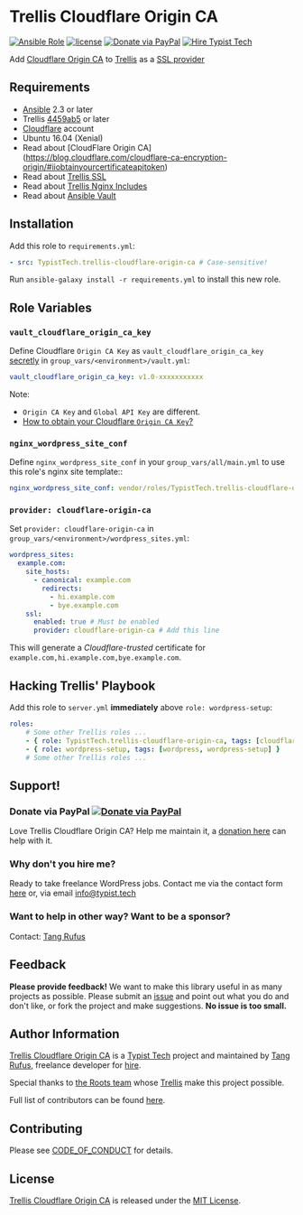 # Trellis Cloudflare Origin CA

[![Ansible Role](https://img.shields.io/ansible/role/20120.svg)](https://galaxy.ansible.com/TypistTech/trellis-cloudflare-origin-ca/)
[![license](https://img.shields.io/github/license/TypistTech/trellis-cloudflare-origin-ca.svg)](https://github.com/TypistTech/trellis-cloudflare-origin-ca/blob/master/LICENSE)
[![Donate via PayPal](https://img.shields.io/badge/Donate-PayPal-blue.svg)](https://www.typist.tech/donate/sunny/)
[![Hire Typist Tech](https://img.shields.io/badge/Hire-Typist%20Tech-ff69b4.svg)](https://www.typist.tech/contact/)

Add [Cloudflare Origin CA](https://blog.cloudflare.com/cloudflare-ca-encryption-origin/) to [Trellis](https://github.com/roots/trellis) as a [SSL provider](https://roots.io/trellis/docs/ssl/)

## Requirements

* [Ansible](http://docs.ansible.com/ansible/latest/intro_installation.html) 2.3 or later
* Trellis [4459ab5](https://github.com/roots/trellis/commit/4459ab5b9eb7f7cd235debb62eab23ba18820b72) or later
* [Cloudflare](https://www.cloudflare.com/) account
* Ubuntu 16.04 (Xenial)
* Read about [CloudFlare Origin CA] (https://blog.cloudflare.com/cloudflare-ca-encryption-origin/#iiobtainyourcertificateapitoken)
* Read about [Trellis SSL](https://roots.io/trellis/docs/ssl/)
* Read about [Trellis Nginx Includes](https://roots.io/trellis/docs/nginx-includes/)
* Read about [Ansible Vault](https://roots.io/trellis/docs/vault/)

## Installation

Add this role to `requirements.yml`:

```yaml
- src: TypistTech.trellis-cloudflare-origin-ca # Case-sensitive!
```

Run `ansible-galaxy install -r requirements.yml` to install this new role.

## Role Variables

### `vault_cloudflare_origin_ca_key`

Define Cloudflare `Origin CA Key` as `vault_cloudflare_origin_ca_key` [secretly](https://roots.io/trellis/docs/vault/) in `group_vars/<environment>/vault.yml`:

```yaml
vault_cloudflare_origin_ca_key: v1.0-xxxxxxxxxxx
```

Note:
* `Origin CA Key` and `Global API Key` are different.
* [How to obtain your Cloudflare `Origin CA Key`?](https://blog.cloudflare.com/cloudflare-ca-encryption-origin/#iiobtainyourcertificateapitoken)

### `nginx_wordpress_site_conf`

Define `nginx_wordpress_site_conf` in your `group_vars/all/main.yml` to use this role's nginx site template::

```yaml
nginx_wordpress_site_conf: vendor/roles/TypistTech.trellis-cloudflare-origin-ca/templates/wordpress-site.conf.child
```

### `provider: cloudflare-origin-ca`
Set `provider: cloudflare-origin-ca` in `group_vars/<environment>/wordpress_sites.yml`:

```yaml
wordpress_sites:
  example.com:
    site_hosts:
      - canonical: example.com
        redirects:
          - hi.example.com
          - bye.example.com
    ssl:
      enabled: true # Must be enabled
      provider: cloudflare-origin-ca # Add this line
```

This will generate a *Cloudflare-trusted* certificate for `example.com,hi.example.com,bye.example.com`.

## Hacking Trellis' Playbook

Add this role to `server.yml` **immediately** above `role: wordpress-setup`:

```yaml
roles:
    # Some other Trellis roles ...
    - { role: TypistTech.trellis-cloudflare-origin-ca, tags: [cloudflare-origin-ca] } # Case-sensitive!
    - { role: wordpress-setup, tags: [wordpress, wordpress-setup] }
    # Some other Trellis roles ...
```

## Support!

### Donate via PayPal [![Donate via PayPal](https://img.shields.io/badge/Donate-PayPal-blue.svg)](https://www.typist.tech/donate/trellis-cloudflare-origin-ca/)

Love Trellis Cloudflare Origin CA? Help me maintain it, a [donation here](https://www.typist.tech/donate/trellis-cloudflare-origin-ca/) can help with it.

### Why don't you hire me?

Ready to take freelance WordPress jobs. Contact me via the contact form [here](https://www.typist.tech/contact/) or, via email [info@typist.tech](mailto:info@typist.tech)

### Want to help in other way? Want to be a sponsor?

Contact: [Tang Rufus](mailto:tangrufus@gmail.com)

## Feedback

**Please provide feedback!** We want to make this library useful in as many projects as possible.
Please submit an [issue](https://github.com/TypistTech/trellis-cloudflare-origin-ca/issues/new) and point out what you do and don't like, or fork the project and make suggestions.
**No issue is too small.**

## Author Information

[Trellis Cloudflare Origin CA](https://github.com/TypistTech/trellis-cloudflare-origin-ca) is a [Typist Tech](https://www.typist.tech) project and maintained by [Tang Rufus](https://twitter.com/Tangrufus), freelance developer for [hire](https://www.typist.tech/contact/).

Special thanks to [the Roots team](https://roots.io/about/) whose [Trellis](https://github.com/roots/trellis) make this project possible.

Full list of contributors can be found [here](https://github.com/TypistTech/trellis-cloudflare-origin-ca/graphs/contributors).

## Contributing

Please see [CODE_OF_CONDUCT](./CODE_OF_CONDUCT.md) for details.

## License

[Trellis Cloudflare Origin CA](https://github.com/TypistTech/trellis-cloudflare-origin-ca) is released under the [MIT License](https://opensource.org/licenses/MIT).
